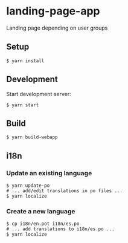 # landing-page-app
Landing page depending on user groups

## Setup

```
$ yarn install
```

## Development

Start development server:

```
$ yarn start
```

## Build

```
$ yarn build-webapp
```

## i18n

### Update an existing language

```
$ yarn update-po
# ... add/edit translations in po files ...
$ yarn localize
```

### Create a new language

```
$ cp i18n/en.pot i18n/es.po
# ... add translations to i18n/es.po ...
$ yarn localize
```
